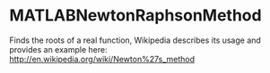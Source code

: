MATLABNewtonRaphsonMethod
=========================

Finds the roots of a real function, Wikipedia describes its usage and provides an example here: http://en.wikipedia.org/wiki/Newton%27s_method
